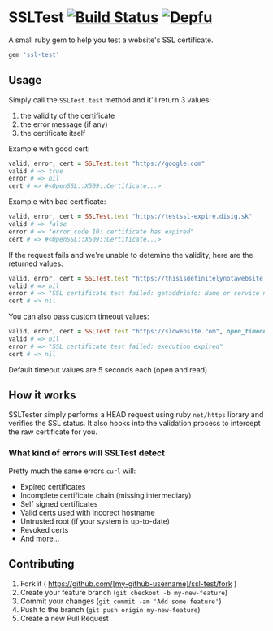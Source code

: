 # SSLTest [![Build Status](https://travis-ci.org/jarthod/ssl-test.svg?branch=master)](https://travis-ci.org/jarthod/ssl-test) [![Depfu](https://badges.depfu.com/badges/0d732c9cbec3fdaaac7c5ba5583269db/overview.svg)](https://depfu.com/github/jarthod/ssl-test)

A small ruby gem to help you test a website's SSL certificate.

```ruby
gem 'ssl-test'
```

## Usage

Simply call the `SSLTest.test` method and it'll return 3 values:

1. the validity of the certificate
2. the error message (if any)
3. the certificate itself

Example with good cert:
```ruby
valid, error, cert = SSLTest.test "https://google.com"
valid # => true
error # => nil
cert # => #<OpenSSL::X509::Certificate...>
```

Example with bad certificate:
```ruby
valid, error, cert = SSLTest.test "https://testssl-expire.disig.sk"
valid # => false
error # => "error code 10: certificate has expired"
cert # => #<OpenSSL::X509::Certificate...>
```

If the request fails and we're unable to detemine the validity, here are the returned values:
```ruby
valid, error, cert = SSLTest.test "https://thisisdefinitelynotawebsite.com"
valid # => nil
error # => "SSL certificate test failed: getaddrinfo: Name or service not known"
cert # => nil
```

You can also pass custom timeout values:
```ruby
valid, error, cert = SSLTest.test "https://slowebsite.com", open_timeout: 2, read_timeout: 2
valid # => nil
error # => "SSL certificate test failed: execution expired"
cert # => nil
```
Default timeout values are 5 seconds each (open and read)

## How it works

SSLTester simply performs a HEAD request using ruby `net/https` library and verifies the SSL status. It also hooks into the validation process to intercept the raw certificate for you.

### What kind of errors will SSLTest detect

Pretty much the same errors `curl` will:
- Expired certificates
- Incomplete certificate chain (missing intermediary)
- Self signed certificates
- Valid certs used with incorect hostname
- Untrusted root (if your system is up-to-date)
- Revoked certs
- And more...

## Contributing

1. Fork it ( https://github.com/[my-github-username]/ssl-test/fork )
2. Create your feature branch (`git checkout -b my-new-feature`)
3. Commit your changes (`git commit -am 'Add some feature'`)
4. Push to the branch (`git push origin my-new-feature`)
5. Create a new Pull Request
